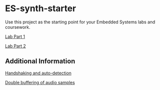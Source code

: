 # ES-synth-starter

  Use this project as the starting point for your Embedded Systems labs and coursework.
  
  [Lab Part 1](doc/LabPart1.md)
  
  [Lab Part 2](doc/LabPart2.md)

## Additional Information

  [Handshaking and auto-detection](doc/handshaking.md)
  
  [Double buffering of audio samples](doc/doubleBuffer.md)
